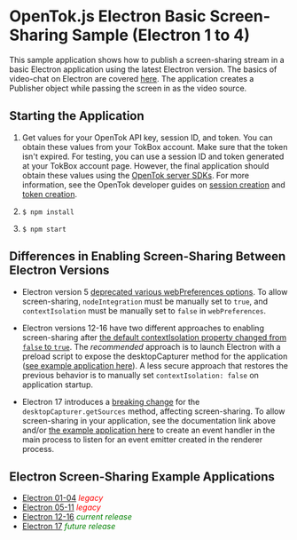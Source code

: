 OpenTok.js Electron Basic Screen-Sharing Sample (Electron 1 to 4)
=======================

This sample application shows how to publish a screen-sharing stream in a basic 
Electron application using the latest Electron version. The basics of video-chat
on Electron are covered [here](../Electron-Basic-Video-Chat). The application
creates a Publisher object while passing the screen in as the video source.

## Starting the Application
1. Get values for your OpenTok API key, session ID, and token. You can obtain these values from your TokBox account. Make sure that the token isn't expired.
For testing, you can use a session ID and token generated at your TokBox account page. However, the final application should obtain these values using the [OpenTok server SDKs](https://tokbox.com/developer/sdks/server/). For more information, see the OpenTok developer guides on [session creation](https://tokbox.com/developer/guides/create-session/) and [token creation](https://tokbox.com/developer/guides/create-token/).

2. `$ npm install`

3. `$ npm start`

## Differences in Enabling Screen-Sharing Between Electron Versions
* Electron version 5 [deprecated various webPreferences options](https://www.electronjs.org/docs/latest/breaking-changes#default-changed-nodeintegration-and-webviewtag-default-to-false-contextisolation-defaults-to-true).
To allow screen-sharing, `nodeIntegration` must be manually set to `true`,
and `contextIsolation` must be manually set to `false` in `webPreferences`.

* Electron versions 12-16 have two different approaches to enabling
screen-sharing after
[the default contextIsolation property changed from `false` to `true`](https://www.electronjs.org/docs/latest/breaking-changes#default-changed-contextisolation-defaults-to-true).
The *recommended* approach is to launch Electron with a preload script to expose
the desktopCapturer method for the application ([see example application here](https://github.com/opentok/opentok-web-samples/tree/Electron-SS-V12-to-V16/Electron-Basic-Screen-Sharing/README.md)).
A less secure approach that restores the previous behavior is to manually set
`contextIsolation: false` on application startup.

* Electron 17 introduces a [breaking change](https://www.electronjs.org/docs/latest/breaking-changes#removed-desktopcapturergetsources-in-the-renderer)
for the `desktopCapturer.getSources` method, affecting screen-sharing.
To allow screen-sharing in your application, see the documentation link above and/or
[the example application here](https://github.com/opentok/opentok-web-samples/blob/main/Electron-Basic-Screen-Sharing/README.md)
to create an event handler in the main process to listen for an event emitter
created in the renderer process.

## Electron Screen-Sharing Example Applications
* [Electron 01-04](https://github.com/cpettet/opentok-web-samples/tree/Electron-SS-V01-to-V04/Electron-Basic-Screen-Sharing) *<span style="color:red">legacy</span>*
* [Electron 05-11](https://github.com/cpettet/opentok-web-samples/tree/Electron-SS-V05-to-V11/Electron-Basic-Screen-Sharing) *<span style="color:red">legacy</span>*
* [Electron 12-16](https://github.com/cpettet/opentok-web-samples/tree/Electron-SS-V12-to-V16/Electron-Basic-Screen-Sharing) *<span style="color:green">current release</span>*
* [Electron 17](https://github.com/opentok/opentok-web-samples/tree/main/Electron-Basic-Screen-Sharing) *<span style="color:green">future release</span>*

